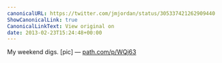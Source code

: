 ```yaml
---
canonicalURL: https://twitter.com/jmjordan/status/305337421262909440
ShowCanonicalLink: true
CanonicalLinkText: View original on
date: 2013-02-23T15:24:48+00:00
---
```

My weekend digs. [pic] — [path.com/p/WQj63](http://path.com/p/WQj63)